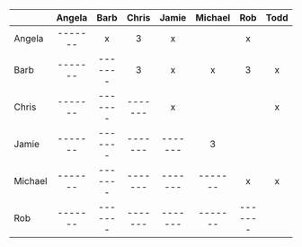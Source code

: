 &nbsp;  |Angela |Barb   |Chris  |Jamie  |Michael|Rob    |Todd   
--------|:-----:|:-----:|:-----:|:-----:|:-----:|:-----:|:-----:
Angela  |-------|x      |3      |x      |       |x      |
Barb    |-------|-------|3      |x      |x      |3      |x
Chris   |-------|-------|-------|x      |       |       |x
Jamie   |-------|-------|-------|-------|3      |       |
Michael |-------|-------|-------|-------|-------|x      |x
Rob     |-------|-------|-------|-------|-------|-------|
